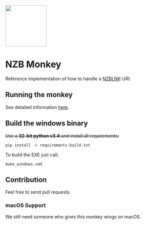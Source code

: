 <img src="https://raw.githubusercontent.com/nzblnk/nzb-monkey/master/resource/nzb-monkey.svg" width="128">

# NZB Monkey

Reference implementation of how to handle a [NZBLNK](https://nzblnk.github.io/)-URI.

## Running the monkey

See detailed information [here](https://nzblnk.github.io/nzb-monkey/).

## Build the windows binary

~~Use a **32-bit python v3.4** and install all requirements:~~

`pip install -r requirements-build.txt`

To build the EXE just call:

`make_windows.cmd`

## Contribution

Feel free to send pull requests.

### macOS Support

We still need someone who gives this monkey wings on macOS.
